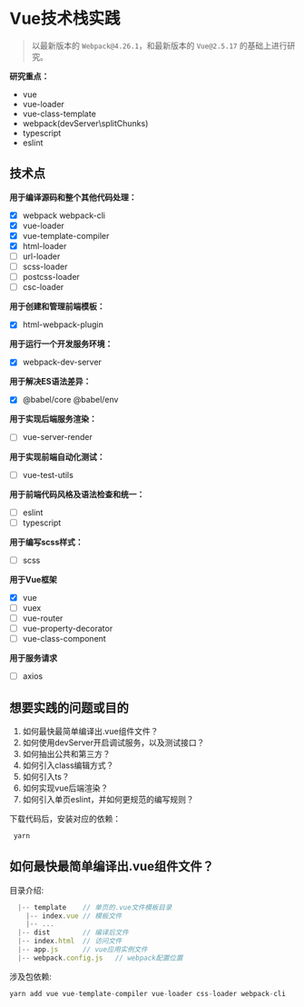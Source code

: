 # Vue技术栈实践

> 以最新版本的 ``Webpack@4.26.1``，和最新版本的 ``Vue@2.5.17`` 的基础上进行研究。

**研究重点：**
  - vue
  - vue-loader
  - vue-class-template
  - webpack(devServer\splitChunks)
  - typescript
  - eslint

## 技术点

**用于编译源码和整个其他代码处理：**
- [x] webpack webpack-cli
- [x] vue-loader
- [x] vue-template-compiler
- [x] html-loader
- [ ] url-loader
- [ ] scss-loader
- [ ] postcss-loader
- [ ] csc-loader

**用于创建和管理前端模板：**
- [x] html-webpack-plugin

**用于运行一个开发服务环境：**
- [x] webpack-dev-server

**用于解决ES语法差异：**
- [x] @babel/core @babel/env

**用于实现后端服务渲染：**
- [ ] vue-server-render

**用于实现前端自动化测试：**
- [ ] vue-test-utils

**用于前端代码风格及语法检查和统一：**
- [ ] eslint
- [ ] typescript

**用于编写scss样式：**
- [ ] scss

**用于Vue框架**
- [x] vue
- [ ] vuex
- [ ] vue-router
- [ ] vue-property-decorator
- [ ] vue-class-component

**用于服务请求**
- [ ] axios


## 想要实践的问题或目的
  1. 如何最快最简单编译出.vue组件文件？
  2. 如何使用devServer开启调试服务，以及测试接口？
  3. 如何抽出公共和第三方？
  4. 如何引入class编辑方式？
  5. 如何引入ts？
  6. 如何实现vue后端渲染？
  7. 如何引入单页eslint，并如何更规范的编写规则？

下载代码后，安装对应的依赖：
```javascript
 yarn
```

## 如何最快最简单编译出.vue组件文件？

目录介绍:
```javascript
  |-- template    // 单页的.vue文件模板目录
    |-- index.vue // 模板文件
    |-- ...
  |-- dist        // 编译后文件
  |-- index.html  // 访问文件
  |-- app.js      // vue应用实例文件
  |-- webpack.config.js   // webpack配置位置
```

涉及包依赖:
```c
yarn add vue vue-template-compiler vue-loader css-loader webpack-cli 
```
